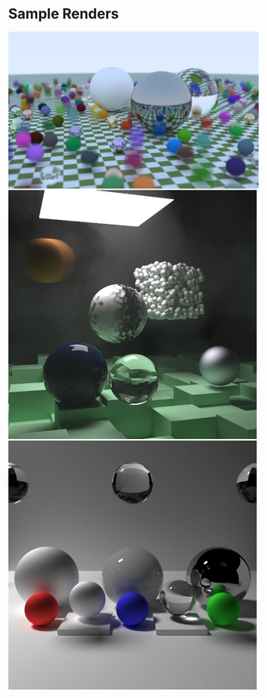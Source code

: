 # Sample Renders

<img src="./next_week_render.png" title="Render recreating the initial scene of the book" width="640">

<img src="./final_book_render_fog.png" title="Render recreating the final scene of the book, with added non-homogeneous fog" width="500">

<img src="./wiki_render.png" title="Render recreating the 'Path Tracing' Wikipedia image" width="500">
